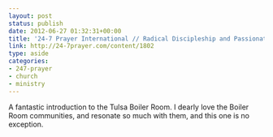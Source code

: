 ```yaml
---
layout: post
status: publish
date: 2012-06-27 01:32:31+00:00
title: '24-7 Prayer International // Radical Discipleship and Passionate Mission: the Tulsa Boiler Room story'
link: http://24-7prayer.com/content/1802
type: aside
categories:
- 247-prayer
- church
- ministry
---
```

A fantastic introduction to the Tulsa Boiler Room. I dearly love the Boiler Room communities, and resonate so much with them, and this one is no exception.
